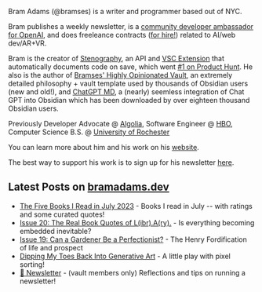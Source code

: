 Bram Adams (@bramses) is a writer and programmer based out of NYC. 

Bram publishes a weekly newsletter, is a [community developer ambassador for OpenAI](https://platform.openai.com/ambassadors), and does freeleance contracts ([for hire!](https://www.bramadams.dev/consulting/)) related to AI/web dev/AR+VR. 

Bram is the creator of [Stenography](https://stenography.dev), an API and [VSC Extension](https://marketplace.visualstudio.com/items?itemName=Stenography.stenography) that automatically documents code on save, which went [#1 on Product Hunt](https://www.producthunt.com/products/stenography#stenography). He also is the author of [Bramses' Highly Opinionated Vault](https://github.com/bramses/bramses-highly-opinionated-vault-2023), an extremely detailed philosophy + vault template used by thousands of Obsidian users (new and old!), and [ChatGPT MD](https://github.com/bramses/chatgpt-md), a (nearly) seemless integration of Chat GPT into Obsidian which has been downloaded by over eighteen thousand Obsidian users.

Previously Developer Advocate @ [Algolia](https://www.algolia.com/), Software Engineer @ [HBO](https://www.hbo.com/), Computer Science B.S. @ [University of Rochester](https://rochester.edu/)

You can learn more about him and his work on his [website](https://www.bramadams.dev/about/). 

The best way to support his work is to sign up for his newsletter [here](https://www.bramadams.dev/#/portal/).


## Latest Posts on [bramadams.dev](https://www.bramadams.dev/)

<!--START_SECTION:feed-->
* [The Five Books I Read in July 2023](https:&#x2F;&#x2F;www.bramadams.dev&#x2F;202307311905&#x2F;) - Books I read in July -- with ratings and some curated quotes!
* [Issue 20: The Real Book Quotes of L(ibr).A(ry).](https:&#x2F;&#x2F;www.bramadams.dev&#x2F;202307302034&#x2F;) - Is everything becoming embedded inevitable?
* [Issue 19: Can a Gardener Be a Perfectionist?](https:&#x2F;&#x2F;www.bramadams.dev&#x2F;202307232155&#x2F;) - The Henry Fordification of life and prospect
* [Dipping My Toes Back Into Generative Art](https:&#x2F;&#x2F;www.bramadams.dev&#x2F;202307222330&#x2F;) - A little play with pixel sorting!
* [🔐 Newsletter](https:&#x2F;&#x2F;www.bramadams.dev&#x2F;newsletter&#x2F;) - (vault members only) Reflections and tips on running a newsletter!
<!--END_SECTION:feed-->
